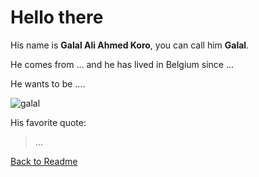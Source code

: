 # Hello there

His name is **Galal Ali Ahmed Koro**, you can call him **Galal**.

He comes from ... and he has lived in Belgium since ...

He wants to be ....

![galal](https://user-images.githubusercontent.com/63754597/81613395-b19b7700-93de-11ea-80a9-b0b3189af981.jpeg)

His favorite quote:
>...

[Back to Readme](./README.md)